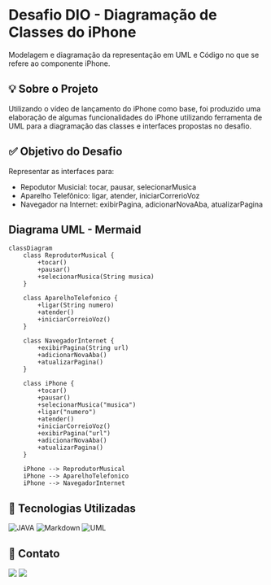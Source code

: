 # Desafio DIO - Diagramação de Classes do iPhone
Modelagem e diagramação da representação em UML e Código no que se refere ao componente iPhone.

## 💡 Sobre o Projeto
Utilizando o vídeo de lançamento do iPhone como base, foi produzido uma elaboração de algumas funcionalidades do iPhone utilizando ferramenta de UML para a diagramação das classes e interfaces propostas no desafio.

## ✅ Objetivo do Desafio
Representar as interfaces para:

* Repodutor Musicial: tocar, pausar, selecionarMusica
* Aparelho Telefônico: ligar, atender, iniciarCorrerioVoz
* Navegador na Internet: exibirPagina, adicionarNovaAba, atualizarPagina

## Diagrama UML - Mermaid

```mermaid
classDiagram
    class ReprodutorMusical {
        +tocar()
        +pausar()
        +selecionarMusica(String musica)
    }

    class AparelhoTelefonico {
        +ligar(String numero)
        +atender()
        +iniciarCorreioVoz()
    }

    class NavegadorInternet {
        +exibirPagina(String url)
        +adicionarNovaAba()
        +atualizarPagina()
    }

    class iPhone {
        +tocar()
        +pausar()
        +selecionarMusica("musica")
        +ligar("numero")
        +atender()
        +iniciarCorreioVoz()
        +exibirPagina("url")
        +adicionarNovaAba()
        +atualizarPagina()
    }

    iPhone --> ReprodutorMusical
    iPhone --> AparelhoTelefonico
    iPhone --> NavegadorInternet
```

## 🔧 Tecnologias Utilizadas
![JAVA](https://img.shields.io/badge/Java-0A0A0A?style=for-the-badge&logo=openjdk&logoColor=white)
![Markdown](https://img.shields.io/badge/Markdown-0A0A0A?style=for-the-badge&logo=markdown&logoColor=white)
![UML](https://img.shields.io/badge/UML-0A0A0A?style=for-the-badge&logo=uml&logoColor=white)

## 📧 Contato
<a href = "mailto:dpereira770@gmail.com"><img src="https://img.shields.io/badge/Gmail-0A0A0A?style=for-the-badge&logo=gmail&logoColor=white"></a>
<a href="https://www.linkedin.com/in/daniel-brand%C3%A3o-0b024b20a/" target="_blank"><img src="https://img.shields.io/badge/LinkedIn-0A0A0A?style=for-the-badge&logo=linkedin&logoColor=white" target="_blank"></a>
